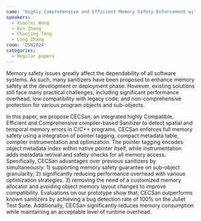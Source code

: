 ```yaml
---
name: 'Highly Comprehensive and Efficient Memory Safety Enforcement with Pointer Tagging'
speakers:
  - Xiaolei Wang
  - Bin Zhang
  - Chaojing Tang
  - Long Zhang
room: 'DSN2024'
categories:
  - Regular papers
---
```



Memory safety issues greatly affect the dependability of all software systems. As such, many sanitizers have been proposed to enhance memory safety at the development or deployment phase. However, existing solutions still face many practical challenges, including significant performance overhead, low compatibility with legacy code, and non-comprehensive protection for various program objects and sub-objects.

In this paper, we propose CECSan, an integrated highly Compatible, Efficient and Comprehensive compiler-based Sanitizer to detect spatial and temporal memory errors in C/C++ programs. CECSan enforces full memory safety using a integration of pointer tagging, compact metadata table, compiler instrumentation and optimzation. The pointer tagging encodes object metadata index within native pointer itself, while instrumentation adds metadata retrival and safety checks for all memory access. Specifically, CECSan advantages over previous sanitizers by simultaneously: 1) supporting memory safety guarantee on sub-object granularity; 2) significantly reducing performance overhead with various optimization strategies. 3) removing the need of a customized memory allocator and avoiding object memory layout changes to improve compatibility. Evaluations on our prototype show that, CECSan outperforms known sanitizers by achieving a bug detection rate of 100% on the Juliet Test Suite. Additionally, CECSan significantly reduces memory consumption while maintaining an acceptable level of runtime overhead.

